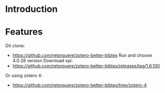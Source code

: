 <!---
/*******************************************************************************
// Project name   :
// File name      : zotero_install.md
// Created date   : Tue 01 Aug 2017 08:39:06 PM ICT
// Author         : Huy-Hung Ho
// Last modified  : Tue 01 Aug 2017 08:39:06 PM ICT
// Desc           :
*******************************************************************************/
-->
# Introduction

# Features

Git clone: 
-	https://github.com/retorquere/zotero-better-bibtex
Run and choose 4.0.28 version 
Download xpi: 
-	https://github.com/retorquere/zotero-better-bibtex/releases/tag/1.6.100 

Or using zotero 4: 
-	https://github.com/retorquere/zotero-better-bibtex/tree/zotero-4
